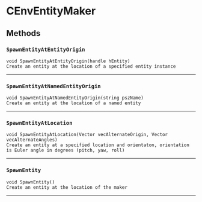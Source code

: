 # CEnvEntityMaker

## Methods

### `SpawnEntityAtEntityOrigin`
```
void SpawnEntityAtEntityOrigin(handle hEntity)
Create an entity at the location of a specified entity instance
```
------

### `SpawnEntityAtNamedEntityOrigin`
```
void SpawnEntityAtNamedEntityOrigin(string pszName)
Create an entity at the location of a named entity
```
------

### `SpawnEntityAtLocation`
```
void SpawnEntityAtLocation(Vector vecAlternateOrigin, Vector vecAlternateAngles)
Create an entity at a specified location and orientaton, orientation is Euler angle in degrees (pitch, yaw, roll)
```
------

### `SpawnEntity`
```
void SpawnEntity()
Create an entity at the location of the maker
```
------

